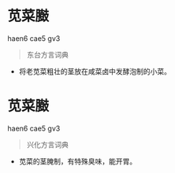 # 苋菜臌
haen6 cae5 gv3
> 东台方言词典
- 将老苋菜粗壮的茎放在咸菜卤中发酵泡制的小菜。

# 苋菜臌
haen6 cae5 gv3
> 兴化方言词典
- 苋菜的茎腌制，有特殊臭味，能开胃。
